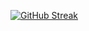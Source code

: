 [![GitHub Streak](http://github-readme-streak-stats.herokuapp.com?user=aryandgandhi&theme=dark&background=000000&starting_year=2023)](https://git.io/streak-stats)
